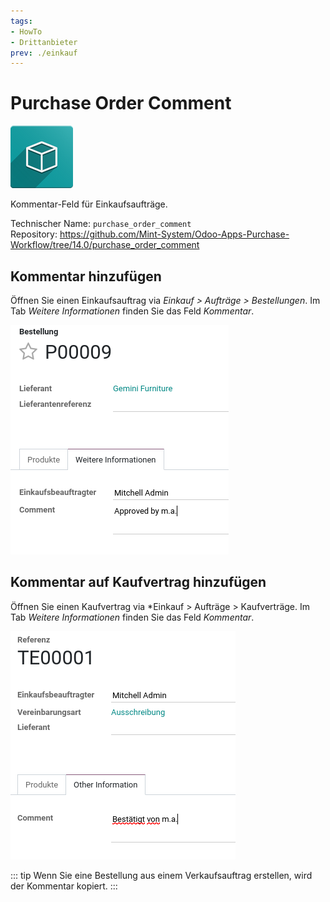 ```yaml
---
tags:
- HowTo
- Drittanbieter
prev: ./einkauf
---
```

# Purchase Order Comment
![icon_oms_box](assets/icon_oms_box.png)

Kommentar-Feld für Einkaufsaufträge.

Technischer Name: `purchase_order_comment`\
Repository: <https://github.com/Mint-System/Odoo-Apps-Purchase-Workflow/tree/14.0/purchase_order_comment>

## Kommentar hinzufügen

Öffnen Sie einen Einkaufsauftrag via *Einkauf > Aufträge > Bestellungen*. Im Tab *Weitere Informationen* finden Sie das Feld *Kommentar*.

![](assets/Purchase%20Order%20Comment.png)

## Kommentar auf Kaufvertrag hinzufügen

Öffnen Sie einen Kaufvertrag via *Einkauf > Aufträge > Kaufverträge. Im Tab *Weitere Informationen* finden Sie das Feld *Kommentar*.

![](assets/Purchase%20Order%20Comment%20Kaufvertrag.png)

::: tip
Wenn Sie eine Bestellung aus einem Verkaufsauftrag erstellen, wird der Kommentar kopiert.
:::



